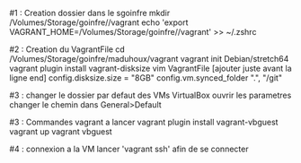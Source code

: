 #1 : Creation dossier dans le sgoinfre
	mkdir /Volumes/Storage/goinfre/<login>/vagrant
	echo 'export VAGRANT_HOME=/Volumes/Storage/goinfre/<login>/vagrant' >> ~/.zshrc

#2 : Creation du VagrantFile
	cd /Volumes/Storage/goinfre/maduhoux/vagrant
	vagrant init Debian/stretch64
	vagrant plugin install vagrant-disksize
	vim VagrantFile
	[ajouter juste avant la ligne end]
		config.disksize.size = "8GB"
		config.vm.synced_folder ".", "/git"

#3 : changer le dossier par defaut des VMs VirtualBox
	ouvrir les parametres
	changer le chemin dans General>Default

#3 : Commandes vagrant a lancer
	vagrant plugin install vagrant-vbguest
	vagrant up
	vagrant vbguest

#4 : connexion a la VM
	lancer 'vagrant ssh' afin de se connecter
